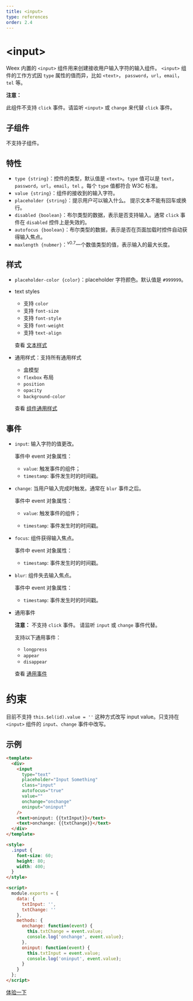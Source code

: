 ```yaml
---
title: <input>
type: references
order: 2.4
---
```


# &lt;input&gt;

Weex 内置的 `<input>` 组件用来创建接收用户输入字符的输入组件。 `<input>` 组件的工作方式因 `type` 属性的值而异，比如 `<text>`， `password`，`url`，`email`，`tel` 等。

**注意：** 

此组件不支持 `click` 事件。请监听 `<input>` 或 `change` 来代替 `click` 事件。

## 子组件

不支持子组件。

## 特性

- `type {string}`：控件的类型，默认值是 `<text>`。`type` 值可以是 `text`，`password`，`url`，`email`，`tel` 。每个 `type` 值都符合 W3C 标准。
- `value {string}`：组件的接收到的输入字符。
- `placeholder {string}`：提示用户可以输入什么。 提示文本不能有回车或换行。
- `disabled {boolean}`：布尔类型的数据，表示是否支持输入。通常 `click` 事件在 `disabled` 控件上是失效的。
- `autofocus {boolean}`：布尔类型的数据，表示是否在页面加载时控件自动获得输入焦点。
- `maxlength {nubmer}`：<sup class="wx-v">v0.7</sup>一个数值类型的值，表示输入的最大长度。

## 样式

- `placeholder-color {color}`：placeholder 字符颜色。默认值是 `#999999`。
- text styles
  - 支持 `color`
  - 支持 `font-size`
  - 支持 `font-style`
  - 支持 `font-weight`
  - 支持 `text-align`

  查看 [文本样式](https://alibaba.github.io/weex/cn/doc/references/text-style.html)

- 通用样式：支持所有通用样式
  - 盒模型
  - `flexbox` 布局
  - `position`
  - `opacity`
  - `background-color`

  查看 [组件通用样式](https://alibaba.github.io/weex/cn/doc/references/common-style.html)

## 事件

- `input`: 输入字符的值更改。

  事件中 event 对象属性：

  - `value`: 触发事件的组件；
  - `timestamp`: 事件发生时的时间戳。
  
- `change`: 当用户输入完成时触发。通常在 `blur` 事件之后。

  事件中 event 对象属性：

  - `value`: 触发事件的组件；
  
  - `timestamp`: 事件发生时的时间戳。
  
- `focus`: 组件获得输入焦点。

  事件中 event 对象属性：

  - `timestamp`: 事件发生时的时间戳。
  
- `blur`: 组件失去输入焦点。

  事件中 event 对象属性：

  - `timestamp`: 事件发生时的时间戳。
  
- 通用事件

  **注意：**
  不支持 `click` 事件。 请监听 `input` 或 `change` 事件代替。

  支持以下通用事件：

  - `longpress`
  - `appear`
  - `disappear`

  查看 [通用事件](https://alibaba.github.io/weex/cn/doc/references/common-event.html)

# 约束

目前不支持 `this.$el(id).value = ''` 这种方式改写 input value。只支持在 `<input>` 组件的 `input`、`change` 事件中改写。

## 示例

```html
<template>
  <div>
    <input
      type="text"
      placeholder="Input Something"
      class="input"
      autofocus="true"
      value=""
      onchange="onchange"
      oninput="oninput" 
    />
    <text>oninput: {{txtInput}}</text>
    <text>onchange: {{txtChange}}</text>
  </div>
</template>

<style>
  .input {
    font-size: 60;
    height: 80;
    width: 400;
  }
</style>

<script>
  module.exports = {
    data: {
      txtInput: '',
      txtChange: ''
    },
    methods: {
      onchange: function(event) {
        this.txtChange = event.value;
        console.log('onchange', event.value);
      },
      oninput: function(event) {
        this.txtInput = event.value;
        console.log('oninput', event.value);
      }
    }
  };
</script>
```

[体验一下](http://dotwe.org/ccf22bec1766abca6a81fd4b658c8827)
